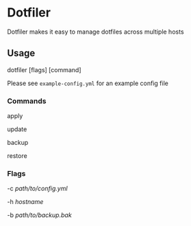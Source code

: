 # Dotfiler
Dotfiler makes it easy to manage dotfiles across multiple hosts

## Usage
dotfiler [flags] [command]

Please see `example-config.yml` for an example config file

### Commands
apply

update

backup

restore

### Flags
-c *path/to/config.yml*

-h *hostname*

-b *path/to/backup.bak*
